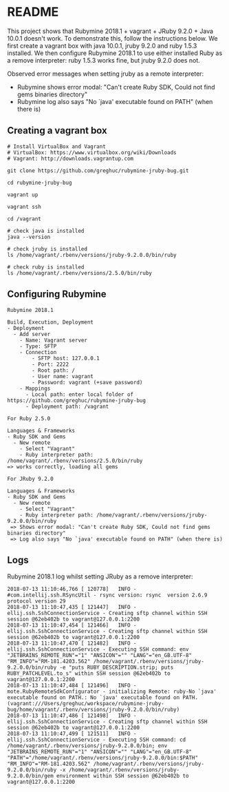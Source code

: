 # README

This project shows that Rubymine 2018.1 + vagrant + JRuby 9.2.0 + Java 10.0.1 doesn't work. To demonstrate this,
follow the instructions below. We first create a vagrant box with java 10.0.1, jruby 9.2.0 and ruby 1.5.3 installed.
We then configure Rubymine 2018.1 to use either installed Ruby as a remove interpreter: ruby 1.5.3 works fine, but jruby 9.2.0
does not.

Observed error messages when setting jruby as a remote interpreter:
* Rubymine shows error modal: "Can't create Ruby SDK, Could not find gems binaries directory"
* Rubymine log also says "No `java' executable found on PATH" (when there is)

## Creating a vagrant box

```
# Install VirtualBox and Vagrant
# VirtualBox: https://www.virtualbox.org/wiki/Downloads
# Vagrant: http://downloads.vagrantup.com

git clone https://github.com/greghuc/rubymine-jruby-bug.git

cd rubymine-jruby-bug

vagrant up

vagrant ssh

cd /vagrant

# check java is installed
java --version

# check jruby is installed
ls /home/vagrant/.rbenv/versions/jruby-9.2.0.0/bin/ruby

# check ruby is installed
ls /home/vagrant/.rbenv/versions/2.5.0/bin/ruby
```

## Configuring Rubymine

```
Rubymine 2018.1

Build, Execution, Deployment
- Deployment
  - Add server
    - Name: Vagrant server
    - Type: SFTP
    - Connection
    	- SFTP host: 127.0.0.1
    	- Port: 2222
    	- Root path: /
    	- User name: vagrant
    	- Password: vagrant (+save password)
    - Mappings
      - Local path: enter local folder of https://github.com/greghuc/rubymine-jruby-bug
      - Deployment path: /vagrant

For Ruby 2.5.0

Languages & Frameworks
- Ruby SDK and Gems
  - New remote
    - Select "Vagrant"
    - Ruby interpreter path: /home/vagrant/.rbenv/versions/2.5.0/bin/ruby
=> works correctly, loading all gems

For JRuby 9.2.0

Languages & Frameworks
- Ruby SDK and Gems
  - New remote
    - Select "Vagrant"
    - Ruby interpreter path: /home/vagrant/.rbenv/versions/jruby-9.2.0.0/bin/ruby
 => Shows error modal: "Can't create Ruby SDK, Could not find gems binaries directory"
 => Log also says "No `java' executable found on PATH" (when there is)
```

## Logs

Rubymine 2018.1 log whilst setting JRuby as a remove interpreter:

```
2018-07-13 11:10:46,766 [ 120778]   INFO -    #com.intellij.ssh.RSyncUtil - rsync version: rsync  version 2.6.9  protocol version 29 
2018-07-13 11:10:47,435 [ 121447]   INFO - ellij.ssh.SshConnectionService - Creating sftp channel within SSH session @62eb402b to vagrant@127.0.0.1:2200 
2018-07-13 11:10:47,454 [ 121466]   INFO - ellij.ssh.SshConnectionService - Creating sftp channel within SSH session @62eb402b to vagrant@127.0.0.1:2200 
2018-07-13 11:10:47,470 [ 121482]   INFO - ellij.ssh.SshConnectionService - Executing SSH command: env "JETBRAINS_REMOTE_RUN"="1" "ANSICON"="" "LANG"="en_GB.UTF-8" "RM_INFO"="RM-181.4203.562" /home/vagrant/.rbenv/versions/jruby-9.2.0.0/bin/ruby -e "puts RUBY_DESCRIPTION.strip; puts RUBY_PATCHLEVEL.to_s" within SSH session @62eb402b to vagrant@127.0.0.1:2200 
2018-07-13 11:10:47,484 [ 121496]   INFO - mote.RubyRemoteSdkConfigurator - initializing Remote: ruby-No `java' executable found on PATH.: No `java' executable found on PATH. (vagrant:///Users/greghuc/workspace/rubymine-jruby-bug/home/vagrant/.rbenv/versions/jruby-9.2.0.0/bin/ruby) 
2018-07-13 11:10:47,486 [ 121498]   INFO - ellij.ssh.SshConnectionService - Creating sftp channel within SSH session @62eb402b to vagrant@127.0.0.1:2200 
2018-07-13 11:10:47,499 [ 121511]   INFO - ellij.ssh.SshConnectionService - Executing SSH command: cd /home/vagrant/.rbenv/versions/jruby-9.2.0.0/bin; env "JETBRAINS_REMOTE_RUN"="1" "ANSICON"="" "LANG"="en_GB.UTF-8" "PATH"="/home/vagrant/.rbenv/versions/jruby-9.2.0.0/bin:$PATH" "RM_INFO"="RM-181.4203.562" /home/vagrant/.rbenv/versions/jruby-9.2.0.0/bin/ruby -x /home/vagrant/.rbenv/versions/jruby-9.2.0.0/bin/gem environment within SSH session @62eb402b to vagrant@127.0.0.1:2200
```


